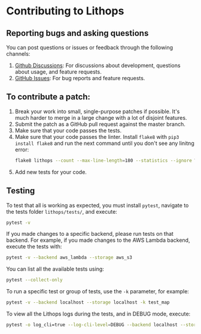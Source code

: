 Contributing to Lithops
===================

Reporting bugs and asking questions
-----------------------------------

You can post questions or issues or feedback through the following channels:

1. [Github Discussions](https://github.com/lithops-cloud/lithops/discussions): For discussions about development, questions about usage, and feature requests.
2. [GitHub Issues](https://github.com/lithops-cloud/lithops/issues): For bug reports and feature requests.


To contribute a patch:
----------------------

1. Break your work into small, single-purpose patches if possible. It's much
   harder to merge in a large change with a lot of disjoint features.
2. Submit the patch as a GitHub pull request against the master branch.
3. Make sure that your code passes the tests.
4. Make sure that your code passes the linter. Install `flake8` with `pip3 install flake8` and run the next command until you don't see any linitng error:
   ```bash
   flake8 lithops --count --max-line-length=180 --statistics --ignore W605,W503
   ``` 
5. Add new tests for your code.


Testing
-------

To test that all is working as expected, you must install `pytest`, navigate to the tests folder `lithops/tests/`, and execute:
```bash
pytest -v
```

If you made changes to a specific backend, please run tests on that backend.
For example, if you made changes to the AWS Lambda backend, execute the tests with:
```bash
pytest -v --backend aws_lambda --storage aws_s3
```

You can list all the available tests using:
```bash
pytest --collect-only
```

To run a specific test or group of tests, use the `-k` parameter, for example:
```bash
pytest -v --backend localhost --storage localhost -k test_map
```

To view all the Lithops logs during the tests, and in DEBUG mode, execute:
```bash
pytest -o log_cli=true --log-cli-level=DEBUG --backend localhost --storage localhost
```
